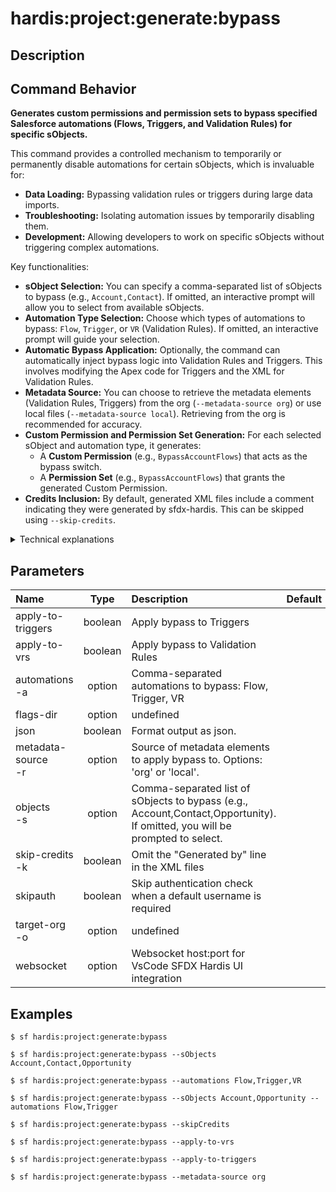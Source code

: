 <!-- This file has been generated with command 'sf hardis:doc:plugin:generate'. Please do not update it manually or it may be overwritten -->
# hardis:project:generate:bypass

## Description


## Command Behavior

**Generates custom permissions and permission sets to bypass specified Salesforce automations (Flows, Triggers, and Validation Rules) for specific sObjects.**

This command provides a controlled mechanism to temporarily or permanently disable automations for certain sObjects, which is invaluable for:

- **Data Loading:** Bypassing validation rules or triggers during large data imports.
- **Troubleshooting:** Isolating automation issues by temporarily disabling them.
- **Development:** Allowing developers to work on specific sObjects without triggering complex automations.

Key functionalities:

- **sObject Selection:** You can specify a comma-separated list of sObjects to bypass (e.g., `Account,Contact`). If omitted, an interactive prompt will allow you to select from available sObjects.
- **Automation Type Selection:** Choose which types of automations to bypass: `Flow`, `Trigger`, or `VR` (Validation Rules). If omitted, an interactive prompt will guide your selection.
- **Automatic Bypass Application:** Optionally, the command can automatically inject bypass logic into Validation Rules and Triggers. This involves modifying the Apex code for Triggers and the XML for Validation Rules.
- **Metadata Source:** You can choose to retrieve the metadata elements (Validation Rules, Triggers) from the org (`--metadata-source org`) or use local files (`--metadata-source local`). Retrieving from the org is recommended for accuracy.
- **Custom Permission and Permission Set Generation:** For each selected sObject and automation type, it generates:
  - A **Custom Permission** (e.g., `BypassAccountFlows`) that acts as the bypass switch.
  - A **Permission Set** (e.g., `BypassAccountFlows`) that grants the generated Custom Permission.
- **Credits Inclusion:** By default, generated XML files include a comment indicating they were generated by sfdx-hardis. This can be skipped using `--skip-credits`.

<details markdown="1">
<summary>Technical explanations</summary>

The command's technical implementation involves:

- **SOQL Queries (Tooling API):** It queries `EntityDefinition` to list customizable sObjects and `ValidationRule` and `ApexTrigger` to find existing automations.
- **Interactive Prompts:** Uses the `prompts` library to guide the user through selecting sObjects, automation types, and bypass application options.
- **XML Generation:** Dynamically generates XML content for Custom Permissions and Permission Sets, including descriptions and labels that clearly indicate their purpose.
- **File System Operations:** Uses `fs-extra` to create directories and write the generated Custom Permission and Permission Set XML files.
- **Metadata Retrieval (for Bypass Application):** If `apply-to-vrs` or `apply-to-triggers` is used and `metadata-source` is `org`, it retrieves the relevant Validation Rule or Apex Trigger metadata from the org using `sf project retrieve start`.
- **XML/Apex Code Modification:**
  - For Validation Rules, it modifies the `errorConditionFormula` in the XML to include a check for the bypass Custom Permission.
  - For Apex Triggers, it injects an `if` statement at the beginning of the trigger body to check for the bypass Custom Permission.
- **`parseXmlFile` and `writeXmlFile`:** Used for reading and writing XML metadata files.
- **`execCommand`:** Used for executing Salesforce CLI commands, particularly for metadata retrieval.
- **Error Handling:** Includes checks for invalid sObject or automation selections and provides informative error messages.
</details>


## Parameters

| Name                   |  Type   | Description                                                                                                                 | Default | Required | Options |
|:-----------------------|:-------:|:----------------------------------------------------------------------------------------------------------------------------|:-------:|:--------:|:-------:|
| apply-to-triggers      | boolean | Apply bypass to Triggers                                                                                                    |         |          |         |
| apply-to-vrs           | boolean | Apply bypass to Validation Rules                                                                                            |         |          |         |
| automations<br/>-a     | option  | Comma-separated automations to bypass: Flow, Trigger, VR                                                                    |         |          |         |
| flags-dir              | option  | undefined                                                                                                                   |         |          |         |
| json                   | boolean | Format output as json.                                                                                                      |         |          |         |
| metadata-source<br/>-r | option  | Source of metadata elements to apply bypass to. Options: 'org' or 'local'.                                                  |         |          |         |
| objects<br/>-s         | option  | Comma-separated list of sObjects to bypass (e.g., Account,Contact,Opportunity). If omitted, you will be prompted to select. |         |          |         |
| skip-credits<br/>-k    | boolean | Omit the "Generated by" line in the XML files                                                                               |         |          |         |
| skipauth               | boolean | Skip authentication check when a default username is required                                                               |         |          |         |
| target-org<br/>-o      | option  | undefined                                                                                                                   |         |          |         |
| websocket              | option  | Websocket host:port for VsCode SFDX Hardis UI integration                                                                   |         |          |         |

## Examples

```shell
$ sf hardis:project:generate:bypass
```

```shell
$ sf hardis:project:generate:bypass --sObjects Account,Contact,Opportunity
```

```shell
$ sf hardis:project:generate:bypass --automations Flow,Trigger,VR
```

```shell
$ sf hardis:project:generate:bypass --sObjects Account,Opportunity --automations Flow,Trigger
```

```shell
$ sf hardis:project:generate:bypass --skipCredits
```

```shell
$ sf hardis:project:generate:bypass --apply-to-vrs
```

```shell
$ sf hardis:project:generate:bypass --apply-to-triggers
```

```shell
$ sf hardis:project:generate:bypass --metadata-source org
```


